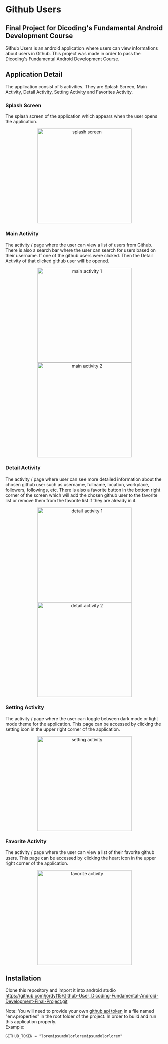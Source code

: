# Github Users
## Final Project for Dicoding's Fundamental Android Development Course  
Github Users is an android application where users can view informations about users in Github. This project was made in order to pass the Dicoding's Fundamental Android Development Course.
## Application Detail
The application consist of 5 activities. They are Splash Screen, Main Activity, Detail Activity, Setting Activity and Favorites Activity.
### Splash Screen
The splash screen of the application which appears when the user opens the application.
<p align="center"><img width="300px" src="https://i.pinimg.com/564x/ae/a6/1e/aea61e51c79d715df0ecf3405ae551d9.jpg" alt="splash screen"></p>  

### Main Activity
The activity / page where the user can view a list of users from Github. There is also a search bar where the user can search for users based on their username. If one of the github users were clicked. Then the Detail Activity of that clicked github user will be opened.
<p align="center">
<img width="300px" src="https://i.pinimg.com/564x/4e/0a/84/4e0a84dbc25d5347ceb6af1d8ac66ebf.jpg" alt="main activity 1">
<img width="300px" src="https://i.pinimg.com/564x/4c/b4/9f/4cb49ffb9bb8c2dd4506acb1b30e697e.jpg" alt="main activity 2">
</p>
  
### Detail Activity
The activity / page where user can see more detailed information about the chosen github user such as username, fullname, location, workplace, followers, followings, etc. There is also a favorite button in the bottom right corner of the screen which will add the chosen github user to the favorite list or remove them from the favorite list if they are already in it.

<p align="center">
<img width="300px" src="https://i.pinimg.com/564x/da/bd/a5/dabda5f6fb705aa80ee5b7b1d78468b5.jpg" alt="detail activity 1">
<img width="300px" src="https://i.pinimg.com/564x/22/bf/ac/22bfac5c8b7ea25aaa63bcae63de6706.jpg" alt="detail activity 2">
</p>

### Setting Activity
The activity / page where the user can toggle between dark mode or light mode theme for the application. This page can be accessed by clicking the setting icon in the upper right corner of the application.  

<p align="center">
<img width="300px" src="https://i.pinimg.com/564x/85/b2/fa/85b2fa1ae1b1e2e92776992a3e11fb6d.jpg" alt="setting activity">
</p>

### Favorite Activity 
The activity / page where the user can view a list of their favorite github users. This page can be accessed by clicking the heart icon in the upper right corner of the application.

<p align="center">
<img width="300px" src="https://i.pinimg.com/564x/33/79/3b/33793b07e44fdb36d9ba983e3b4f5662.jpg" alt="favorite activity">
</p>

## Installation
Clone this repository and import it into android studio  
https://github.com/jordyf15/Github-User_Dicoding-Fundamental-Android-Development-Final-Project.git

Note: You will need to provide your own [github api token](https://docs.github.com/en/authentication/keeping-your-account-and-data-secure/creating-a-personal-access-token) in a file named "env.properties" in the root folder of the project. In order to build and run this application properly.  
Example:  
```
GITHUB_TOKEN = "loremipsumdolorloremipsumdolorlorem"
```